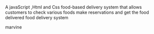 A javaScript ,Html and Css food-based delivery system that allows customers to check various foods   make reservations and get the food delivered 
food delivery system

marvine 

